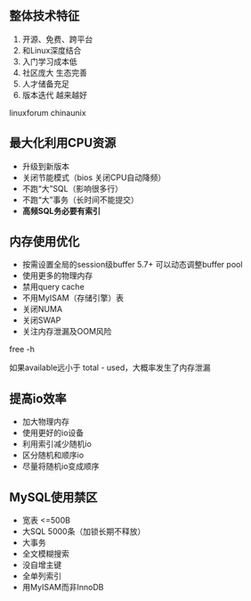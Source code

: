 ## 整体技术特征

1. 开源、免费、跨平台
2. 和Linux深度结合
3. 入门学习成本低
4. 社区庞大 生态完善
5. 人才储备充足
6. 版本迭代 越来越好

linuxforum chinaunix

## 最大化利用CPU资源

* 升级到新版本
* 关闭节能模式（bios 关闭CPU自动降频）
* 不跑“大”SQL（影响很多行）
* 不跑“大”事务（长时间不能提交）
* **高频SQL务必要有索引**

## 内存使用优化

* 按需设置全局的session级buffer  5.7+ 可以动态调整buffer pool
* 使用更多的物理内存
* 禁用query cache
* 不用MyISAM（存储引擎）表
* 关闭NUMA
* 关闭SWAP
* 关注内存泄漏及OOM风险

free -h

如果available远小于 total - used，大概率发生了内存泄漏

## 提高io效率

* 加大物理内存
* 使用更好的io设备
* 利用索引减少随机io
* 区分随机和顺序io
* 尽量将随机io变成顺序

## MySQL使用禁区

* 宽表 <=500B
* 大SQL 5000条（加锁长期不释放）
* 大事务 
* 全文模糊搜索
* 没自增主键
* 全单列索引
* 用MyISAM而非InnoDB



